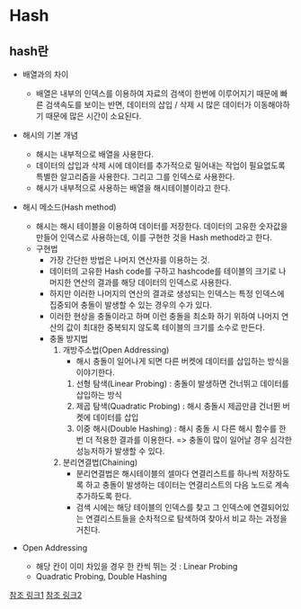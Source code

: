 # Hash
## hash란
* 배열과의 차이
	* 배열은 내부의 인덱스를 이용하여 자료의 검색이 한번에 이루어지기 때문에 빠른 검색속도를 보이는 반면, 데이터의 삽입 / 삭제 시 많은 데이터가 이동해야하기 때문에 많은 시간이 소요된다.
* 해시의 기본 개념
	- 해시는 내부적으로 배열을 사용한다.
	- 데이터의 삽입과 삭제 시에 데이터를 추가적으로 밀어내는 작업이 필요없도록 특별한 알고리즘을 사용한다. 그리고 그를 인덱스로 사용한다.
	- 해시가 내부적으로 사용하는 배열을 해시테이블이라고 한다.
* 해시 메소드(Hash method)
	- 해시는 해시 테이블을 이용하여 데이터를 저장한다. 데이터의 고유한 숫자값을 만들어 인덱스로 사용하는데, 이를 구현한 것을 Hash method라고 한다.
	- 구현법
		+ 가장 간단한 방법은 나머지 연산자를 이용하는 것.
		+ 데이터의 고유한 Hash code를 구하고 hashcode를 테이블의 크기로 나머지한 연산의 결과를 해당 데이터의 인덱스로 사용한다.
		+ 하지만 이러한 나머지의 연산의 결과로 생성되는 인덱스는 특정 인덱스에 집중되어 충돌이 발생할 수 있는 경우의 수가 있다.
		+ 이러한 현상을 충돌이라고 하며 이런 충돌을 최소화 하기 위하여 나머지 연산의 값이 최대한 중복되지 않도록 테이블의 크기를 소수로 만든다.
		+ 충돌 방지법
			1. 개방주소법(Open Addressing)
				- 해시 충돌이 일어나게 되면 다른 버켓에 데이터를 삽입하는 방식을 이야기한다.
				1. 선형 탐색(Linear Probing) : 충돌이 발생하면 건너뛰고 데이터를 삽입하는 방식
				2. 제곱 탐색(Quadratic Probing) : 해시 충돌시 제곱만큼 건너뛴 버켓에 데이터를 삽입
				3. 이중 해시(Double Hashing) : 해시 충돌 시 다른 해시 함수를 한번 더 적용한 결과를 이용한다.
				=> 충돌이 많이 일어날 경우 심각한 성능저하가 발생할 수 있다.
			2. 분리연결법(Chaining)
				- 분리연결법은 해시테이블의 셀마다 연결리스트를 하나씩 저장하도록 하고 충돌이 발생하는 데이터는 연결리스트의 다음 노드로 계속 추가하도록 한다.
				- 검색 시에는 해당 테이블의 인덱스를 찾고 그 인덱스에 연결되어있는 연결리스트들을 순차적으로 탐색하여 찾아서 비교 하는 과정을 거친다.
				
* Open Addressing 
    - 해당 칸이 이미 차있을 경우 한 칸씩 뛰는 것 : Linear Probing
    - Quadratic Probing, Double Hashing

[참조 링크1](https://hyeonstorage.tistory.com/265)
[참조 링크2](https://preamtree.tistory.com/20)